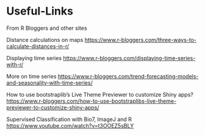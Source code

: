 # Useful-Links
From R Bloggers and other sites

Distance calculations on maps
https://www.r-bloggers.com/three-ways-to-calculate-distances-in-r/

Displaying time series
https://www.r-bloggers.com/displaying-time-series-with-r/

More on time series
https://www.r-bloggers.com/trend-forecasting-models-and-seasonality-with-time-series/

How to use bootstraplib’s Live Theme Previewer to customize Shiny apps?
https://www.r-bloggers.com/how-to-use-bootstraplibs-live-theme-previewer-to-customize-shiny-apps/

Supervised Classification with Bio7, ImageJ and R
https://www.youtube.com/watch?v=t3OOEZ5sBLY

